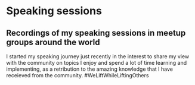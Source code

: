 # Speaking sessions

## Recordings of my speaking sessions in meetup groups around the world

I started my speaking journey just recently in the interest to share my view with the community on topics I enjoy and spend a lot of time learning and implementing, as a retribution to the amazing knowledge that I have receieved from the community. #WeLiftWhileLiftingOthers
